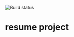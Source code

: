 ![Build status](https://img.shields.io/github/actions/workflow/status/gabogarciam/resume/main.yml?branch=master)

# resume project
